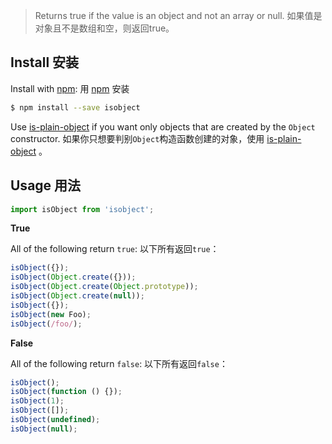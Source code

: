 
> Returns true if the value is an object and not an array or null.
> 如果值是对象且不是数组和空，则返回true。

## Install 安装

Install with [npm](https://www.npmjs.com/):
用 [npm](https://www.npmjs.com/) 安装

```sh
$ npm install --save isobject
```

Use [is-plain-object](https://github.com/jonschlinkert/is-plain-object) if you want only objects that are created by the `Object` constructor.
如果你只想要判别`Object`构造函数创建的对象，使用 [is-plain-object](https://github.com/jonschlinkert/is-plain-object) 。

## Usage 用法

```js
import isObject from 'isobject';
```

**True**

All of the following return `true`:
以下所有返回`true`：

```js
isObject({});
isObject(Object.create({}));
isObject(Object.create(Object.prototype));
isObject(Object.create(null));
isObject({});
isObject(new Foo);
isObject(/foo/);
```

**False**

All of the following return `false`:
以下所有返回`false`：

```js
isObject();
isObject(function () {});
isObject(1);
isObject([]);
isObject(undefined);
isObject(null);
```
